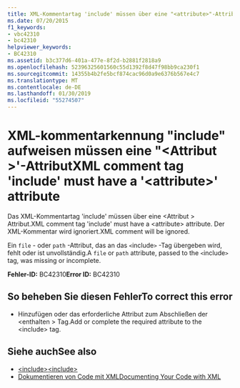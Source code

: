 ```yaml
---
title: XML-Kommentartag 'include' müssen über eine "<attribute>"-Attribut
ms.date: 07/20/2015
f1_keywords:
- vbc42310
- bc42310
helpviewer_keywords:
- BC42310
ms.assetid: b3c377d6-401a-477e-8f2d-b2881f2818a9
ms.openlocfilehash: 52396325601560c55d1392f8d47f98bb9ca230f1
ms.sourcegitcommit: 14355b4b2fe5bcf874cac96d0a9e6376b567e4c7
ms.translationtype: MT
ms.contentlocale: de-DE
ms.lasthandoff: 01/30/2019
ms.locfileid: "55274507"
---
```

# <a name="xml-comment-tag-include-must-have-a-attribute-attribute"></a><span data-ttu-id="ad938-102">XML-kommentarkennung "include" aufweisen müssen eine "\<Attribut >'-Attribut</span><span class="sxs-lookup"><span data-stu-id="ad938-102">XML comment tag 'include' must have a '\<attribute>' attribute</span></span>
<span data-ttu-id="ad938-103">Das XML-Kommentartag 'include' müssen über eine \<Attribut > Attribut.</span><span class="sxs-lookup"><span data-stu-id="ad938-103">XML comment tag 'include' must have a \<attribute> attribute.</span></span> <span data-ttu-id="ad938-104">Der XML-Kommentar wird ignoriert.</span><span class="sxs-lookup"><span data-stu-id="ad938-104">XML comment will be ignored.</span></span>  
  
 <span data-ttu-id="ad938-105">Ein `file` - oder `path` -Attribut, das an das `<`include`>` -Tag übergeben wird, fehlt oder ist unvollständig.</span><span class="sxs-lookup"><span data-stu-id="ad938-105">A `file` or `path` attribute, passed to the `<`include`>` tag, was missing or incomplete.</span></span>  
  
 <span data-ttu-id="ad938-106">**Fehler-ID:** BC42310</span><span class="sxs-lookup"><span data-stu-id="ad938-106">**Error ID:** BC42310</span></span>  
  
## <a name="to-correct-this-error"></a><span data-ttu-id="ad938-107">So beheben Sie diesen Fehler</span><span class="sxs-lookup"><span data-stu-id="ad938-107">To correct this error</span></span>  
  
-   <span data-ttu-id="ad938-108">Hinzufügen oder das erforderliche Attribut zum Abschließen der \<enthalten > Tag.</span><span class="sxs-lookup"><span data-stu-id="ad938-108">Add or complete the required attribute to the \<include> tag.</span></span>  
  
## <a name="see-also"></a><span data-ttu-id="ad938-109">Siehe auch</span><span class="sxs-lookup"><span data-stu-id="ad938-109">See also</span></span>
- [<span data-ttu-id="ad938-110">\<include></span><span class="sxs-lookup"><span data-stu-id="ad938-110">\<include></span></span>](../../visual-basic/language-reference/xmldoc/include.md)
- [<span data-ttu-id="ad938-111">Dokumentieren von Code mit XML</span><span class="sxs-lookup"><span data-stu-id="ad938-111">Documenting Your Code with XML</span></span>](../../visual-basic/programming-guide/program-structure/documenting-your-code-with-xml.md)
